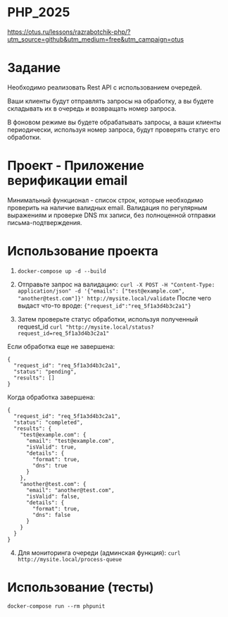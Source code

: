 # PHP_2025

https://otus.ru/lessons/razrabotchik-php/?utm_source=github&utm_medium=free&utm_campaign=otus

# Задание

Необходимо реализовать Rest API с использованием очередей.

Ваши клиенты будут отправлять запросы на обработку, а вы будете складывать их в очередь и возвращать номер запроса.

В фоновом режиме вы будете обрабатывать запросы, а ваши клиенты периодически, используя номер запроса, будут проверять статус его обработки.

# Проект - Приложение верификации email

Минимальный функционал - список строк, которые необходимо проверить на наличие валидных email.
Валидация по регулярным выражениям и проверке DNS mx записи, без полноценной отправки письма-подтверждения.

# Использование проекта

1) ```docker-compose up -d --build```

2) Отправьте запрос на валидацию:
```curl -X POST -H "Content-Type: application/json" -d '{"emails": ["test@example.com", "another@test.com"]}' http://mysite.local/validate```
После чего выдаст что-то вроде: 
```{"request_id":"req_5f1a3d4b3c2a1"}```

3) Затем проверьте статус обработки, используя полученный request_id
```curl "http://mysite.local/status?request_id=req_5f1a3d4b3c2a1"```

Если обработка еще не завершена:
```
{
  "request_id": "req_5f1a3d4b3c2a1",
  "status": "pending",
  "results": []
}
```
Когда обработка завершена:
```
{
  "request_id": "req_5f1a3d4b3c2a1",
  "status": "completed",
  "results": {
    "test@example.com": {
      "email": "test@example.com",
      "isValid": true,
      "details": {
        "format": true,
        "dns": true
      }
    },
    "another@test.com": {
      "email": "another@test.com",
      "isValid": false,
      "details": {
        "format": true,
        "dns": false
      }
    }
  }
}
```

4) Для мониторинга очереди (админская функция):
```curl http://mysite.local/process-queue```

# Использование (тесты)

```docker-compose run --rm phpunit```
